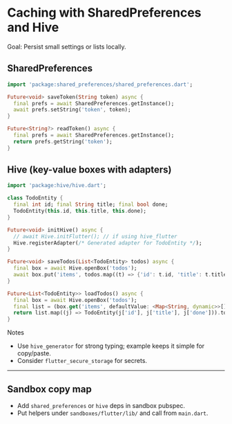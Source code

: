 # Caching with SharedPreferences and Hive

Goal: Persist small settings or lists locally.

## SharedPreferences

```dart
import 'package:shared_preferences/shared_preferences.dart';

Future<void> saveToken(String token) async {
  final prefs = await SharedPreferences.getInstance();
  await prefs.setString('token', token);
}

Future<String?> readToken() async {
  final prefs = await SharedPreferences.getInstance();
  return prefs.getString('token');
}
```

## Hive (key-value boxes with adapters)

```dart
import 'package:hive/hive.dart';

class TodoEntity {
  final int id; final String title; final bool done;
  TodoEntity(this.id, this.title, this.done);
}

Future<void> initHive() async {
  // await Hive.initFlutter(); // if using hive_flutter
  Hive.registerAdapter(/* Generated adapter for TodoEntity */);
}

Future<void> saveTodos(List<TodoEntity> todos) async {
  final box = await Hive.openBox('todos');
  await box.put('items', todos.map((t) => {'id': t.id, 'title': t.title, 'done': t.done}).toList());
}

Future<List<TodoEntity>> loadTodos() async {
  final box = await Hive.openBox('todos');
  final list = (box.get('items', defaultValue: <Map<String, dynamic>>[]) as List).cast<Map<String, dynamic>>();
  return list.map((j) => TodoEntity(j['id'], j['title'], j['done'])).toList();
}
```

Notes

- Use `hive_generator` for strong typing; example keeps it simple for copy/paste.
- Consider `flutter_secure_storage` for secrets.

---

## Sandbox copy map

- Add `shared_preferences` or `hive` deps in sandbox pubspec.
- Put helpers under `sandboxes/flutter/lib/` and call from `main.dart`.
